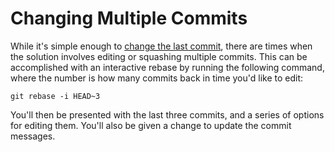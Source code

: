 # Changing Multiple Commits

While it's simple enough to [change the last commit](git/change_last_commit.md),
there are times when the solution involves editing or squashing multiple commits.
This can be accomplished with an interactive rebase by running the following
command, where the number is how many commits back in time you'd like to edit:

```
git rebase -i HEAD~3
```

You'll then be presented with the last three commits, and a series of options
for editing them. You'll also be given a change to update the commit messages.
